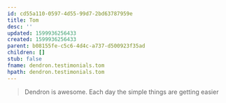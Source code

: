 ```yaml
---
id: cd55a110-0597-4d55-99d7-2bd63787959e
title: Tom
desc: ''
updated: 1599936256433
created: 1599936256433
parent: b08155fe-c5c6-4d4c-a737-d500923f35ad
children: []
stub: false
fname: dendron.testimonials.tom
hpath: dendron.testimonials.tom
---
```

> Dendron is awesome.  Each day the simple things are getting easier

